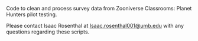 Code to clean and process survey data from Zooniverse Classrooms: Planet Hunters pilot testing. 

Please contact Isaac Rosenthal at Isaac.rosenthal001@umb.edu with any questions regarding these scripts. 
